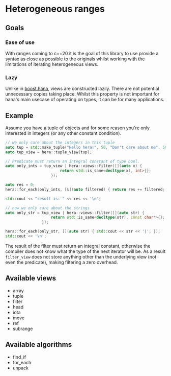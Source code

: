 # Heterogeneous ranges

## Goals

### Ease of use

With ranges coming to c++20 it is the goal of this library to use provide a syntax as close as possible to the originals whilst working with the limitations of iterating heterogeneous views. 

### Lazy

Unlike in [boost.hana](https://github.com/boostorg/hana), views are constructed lazily. There are not potential unnecessary copies taking place. Whilst this property is not important for hana's main usecase of operating on types, it can be for many applications.

## Example

Assume you have a tuple of objects and for some reason you're only interested in integers (or any other constant condition).

```cpp
// we only care about the integers in this tuple
auto tup = std::make_tuple("Hello hera!", 50, "Don't care about me", 50);
auto tup_view = hera::tuple_view{tup};

// Predicate must return an integral constant of type bool.
auto only_ints = tup_view | hera::views::filter([](auto x) {
                        return std::is_same<decltype(x), int>{};
                    });

auto res = 0;
hera::for_each(only_ints, [&](auto filtered) { return res += filtered; });

std::cout << "result is: " << res << '\n';

// now we only care about the strings
auto only_str = tup_view | hera::views::filter([](auto str) {
                    return std::is_same<decltype(str), const char*>{};
                });

hera::for_each(only_str, [](auto str) { std::cout << str << '|'; });
std::cout << '\n';
```

The result of the filter must return an integral constant, otherwise the compiler does not know what the type of the next iterator will be. As a result `filter_view` does not store anything other than the underlying view (not even the predicate), making filtering a zero overhead.

## Available views

- array
- tuple
- filter
- head
- iota
- move
- ref
- subrange

## Available algorithms

- find_if
- for_each
- unpack